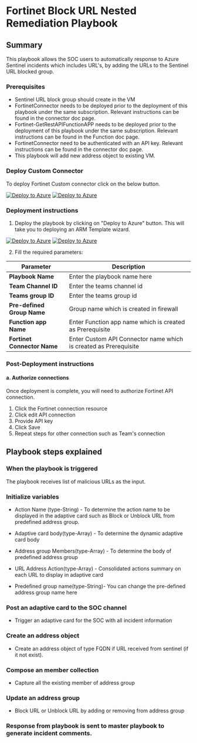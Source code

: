 # Fortinet Block URL Nested Remediation Playbook

 ## Summary
This playbook allows the SOC users to automatically response to Azure Sentinel incidents which includes URL's, by adding the URLs to the Sentinel URL blocked group.


### Prerequisites
- Sentinel URL block group should create in the VM
- FortinetConnector needs to be deployed prior to the deployment of this playbook under the same subscription. Relevant instructions can be found in the connector doc page.
- Fortinet-GetRestAPIFunctionAPP needs to be deployed prior to the deployment of this playbook under the same subscription. Relevant instructions can be found in the Function doc page.
- FortinetConnector need to be authenticated with an API key. Relevant instructions can be found in the connector doc page.
- This playbook will add new address object to existing VM.

### Deploy Custom Connector

To deploy Fortinet Custom connector click on the below button.

[![Deploy to Azure](https://aka.ms/deploytoazurebutton)](https://portal.azure.com/#create/Microsoft.Template/uri/https%3A%2F%2Fraw.githubusercontent.com%2FAzure%2FAzure-Sentinel%2Fmaster%2FPlaybooks%2FFortinet-FortiGate%2FCustomConnector%2Fazuredeploy.json) [![Deploy to Azure](https://aka.ms/deploytoazuregovbutton)](https://portal.azure.com/#create/Microsoft.Template/uri/https%3A%2F%2Fraw.githubusercontent.com%2FAzure%2FAzure-Sentinel%2Fmaster%2FPlaybooks%2FFortinet-FortiGate%2FCustomConnector%2Fazuredeploy.json)



### Deployment instructions
1. Deploy the playbook by clicking on "Deploy to Azure" button. This will take you to deploying an ARM Template wizard.

[![Deploy to Azure](https://aka.ms/deploytoazurebutton)](https://portal.azure.com/#create/Microsoft.Template/uri/https%3A%2F%2Fraw.githubusercontent.com%2FAzure%2FAzure-Sentinel%2Ftree%2Fmaster%2FMasterPlaybooks%2FRemediation-URL%2FFortinet-FortiGate-Remediation-URL%2Fazuredeploy.json) [![Deploy to Azure](https://aka.ms/deploytoazuregovbutton)](https://portal.azure.com/#create/Microsoft.Template/uri/https%3A%2F%2Fraw.githubusercontent.com%2FAzure%2FAzure-Sentinel%2Ftree%2Fmaster%2FMasterPlaybooks%2FRemediation-URL%2FFortinet-FortiGate-Remediation-URL%2Fazuredeploy.json)


2. Fill the required parameters:

|Parameter|Description|
|-------------|--------------|
|**Playbook Name**| Enter the playbook name here |
|**Team Channel ID**| Enter the teams channel id |
|**Teams group ID**| Enter the teams group id |
|**Pre-defined Group Name**| Group name which is created in firewall |
|**Function app Name**| Enter Function app name which is created as Prerequisite |
|**Fortinet Connector Name**| Enter Custom API Connector name which is created as Prerequisite |

### Post-Deployment instructions
#### a. Authorize connections
Once deployment is complete, you will need to authorize Fortinet API connection.
1.	Click the Fortinet connection resource
2.	Click edit API connection
3.	Provide API key
4.	Click Save
5.  Repeat steps for other connection such as Team's connection


## Playbook steps explained

### When the playbook is triggered

The playbook receives list of malicious URLs as the input.

### Initialize variables

-  Action Name (type-String) - To determine the action name to be displayed in the adaptive card such as Block or Unblock URL from predefined address group.

-  Adaptive card body(type-Array) - To determine the dynamic adaptive card body

-  Address group Members(type-Array) - To determine the body of predefined address group

-  URL Address Action(type-Array) - Consolidated actions summary on each URL to display in adaptive card

-  Predefined group name(type-String)- You can change the pre-defined address group name here

### Post an adaptive card to the SOC channel
- Trigger an adaptive card for the SOC with all incident information

### Create an address object
- Create an address object of type FQDN if URL received from sentinel (if it not exist).

### Compose an member collection

- Capture all the existing member of address group

### Update an address group

- Block URL or Unblock URL by adding or removing from address group

### Response from playbook is sent to master playbook to generate incident comments.

